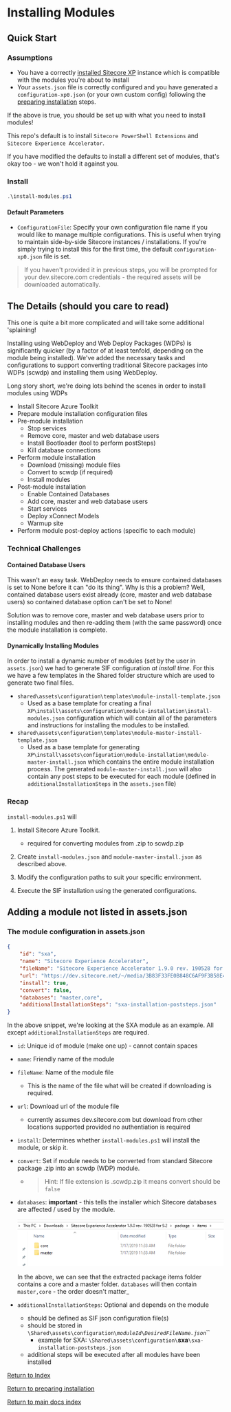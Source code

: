 # Installing Modules

## Quick Start

### Assumptions

- You have a correctly [installed Sitecore XP](installing-sitecore-xp.md) instance which is compatible with the modules you're about to install
- Your `assets.json` file is correctly configured and you have generated a `configuration-xp0.json` (or your own custom config) following the [preparing installation](preparing-installation.md) steps.

If the above is true, you should be set up with what you need to install modules!

 This repo's default is to install `Sitecore PowerShell Extensions` and `Sitecore Experience Accelerator`.

 If you have modified the defaults to install a different set of modules, that's okay too - we won't hold it against you.

### Install

```powershell
.\install-modules.ps1
```

#### Default Parameters

- `ConfigurationFile`: Specify your own configuration file name if you would like to manage multiple configurations. This is useful when trying to maintain side-by-side Sitecore instances / installations. If you're simply trying to install this for the first time, the default `configuration-xp0.json` file is set.

> If you haven't provided it in previous steps, you will be prompted for your dev.sitecore.com credentials - the required assets will be downloaded automatically.

## The Details (should you care to read)

This one is quite a bit more complicated and will take some additional 'splaining!

Installing using WebDeploy and Web Deploy Packages (WDPs) is significantly quicker (by a factor of at least tenfold, depending on the module being installed). We've added the necessary tasks and configurations to support converting traditional Sitecore packages into WDPs (scwdp) and installing them using WebDeploy.

Long story short, we're doing lots behind the scenes in order to install modules using WDPs

- Install Sitecore Azure Toolkit
- Prepare module installation configuration files
- Pre-module installation
  - Stop services
  - Remove core, master and web database users
  - Install Bootloader (tool to perform postSteps)
  - Kill database connections
- Perform module installation
  - Download (missing) module files
  - Convert to scwdp (if required)
  - Install modules
- Post-module installation
  - Enable Contained Databases
  - Add core, master and web database users
  - Start services
  - Deploy xConnect Models
  - Warmup site
- Perform module post-deploy actions (specific to each module)

### Technical Challenges

#### Contained Database Users

This wasn't an easy task. WebDeploy needs to ensure contained databases is set to None before it can "do its thing". Why is this a problem? Well, contained database users exist already (core, master and web database users) so contained database option can't be set to None!

Solution was to remove core, master and web database users prior to installing modules and then re-adding them (with the same password) once the module installation is complete.

#### Dynamically Installing Modules

In order to install a dynamic number of modules (set by the user in `assets.json`) we had to generate SIF configuration _at install time_. For this we have a few templates in the Shared folder structure which are used to generate two final files.

- `shared\assets\configuration\templates\module-install-template.json`
  - Used as a base template for creating a final `XP\install\assets\configuration\module-installation\install-modules.json` configuration which will contain all of the parameters and instructions for installing the modules to be installed.
- `shared\assets\configuration\templates\module-master-install-template.json`
  - Used as a base template for generating `XP\install\assets\configuration\module-installation\module-master-install.json` which contains the entire module installation process. The generated `module-master-install.json` will also contain any post steps to be executed for each module (defined in `additionalInstallationSteps` in the `assets.json` file)

### Recap

`install-modules.ps1` will

1. Install Sitecore Azure Toolkit.

    - required for converting modules from .zip to scwdp.zip

2. Create `install-modules.json` and `module-master-install.json` as described above.

3. Modify the configuration paths to suit your specific environment.

4. Execute the SIF installation using the generated configurations.

## Adding a module not listed in assets.json

### The module configuration in assets.json

```json
{
    "id": "sxa",
    "name": "Sitecore Experience Accelerator",
    "fileName": "Sitecore Experience Accelerator 1.9.0 rev. 190528 for 9.2.scwdp.zip",
    "url": "https://dev.sitecore.net/~/media/3B83F33FE0B848C6AF9F3B58E4408A96.ashx",
    "install": true,
    "convert": false,
    "databases": "master,core",
    "additionalInstallationSteps": "sxa-installation-poststeps.json"
}
```

In the above snippet, we're looking at the SXA module as an example. All except `additionalInstallationSteps` are required.

- `id`:  Unique id of module (make one up) - cannot contain spaces
- `name`: Friendly name of the module
- `fileName`: Name of the module file
  - This is the name of the file what will be created if downloading is required.
- `url`: Download url of the module file
  - currently assumes dev.sitecore.com but download from other locations supported provided no authentiation is required
- `install`: Determines whether `install-modules.ps1` will install the module, or skip it.
- `convert`: Set if module needs to be converted from standard Sitecore package .zip into an scwdp (WDP) module.
  - > Hint: If file extension is .scwdp.zip it means convert should be `false`
- `databases`: **important** - this tells the installer which Sitecore databases are affected / used by the module.

    ![Screenshot of extracted SXA module zip to show core and master folders in the items folder](../media/sxa-zip-items-screenshot.png)

  In the above, we can see that the extracted package items folder contains a core and a master folder. `databases` will then contain `master,core` - the order doesn't matter_
- `additionalInstallationSteps`: Optional and depends on the module
  - should be defined as SIF json configuration file(s)
  - should be stored in `\Shared\assets\configuration\`*`moduleId`*`\`*`DesiredFileName.json`*``
    - example for SXA: `\Shared\assets\configuration\`**sxa**`\sxa-installation-poststeps.json`
  - additional steps will be executed after all modules have been installed

[Return to Index](readme.md)

[Return to preparing installation](preparing-installation.md)

[Return to main docs index](../readme.md)
